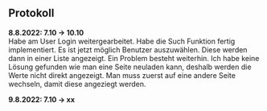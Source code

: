 ## Protokoll

**8.8.2022: 7.10 -> 10.10** <br>
Habe am User Login weitergearbeitet. Habe die Such Funktion fertig implementiert. Es ist jetzt möglich Benutzer auszuwählen. Diese werden dann in einer Liste angezeigt. Ein Problem besteht weiterhin. Ich habe keine Lösung gefunden wie man eine Seite neuladen kann, deshalb werden die Werte nicht direkt angezeigt. Man muss zuerst auf eine andere Seite wechseln, damit diese angeziegt werden.

**9.8.2022: 7.10 -> xx** <br>
